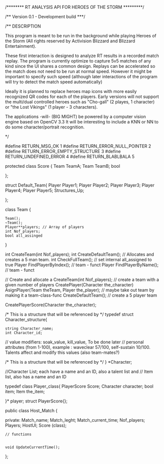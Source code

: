 /******** RT ANALYSIS API FOR HEROES OF THE STORM *********/

/** Version 0.1 - Development build	***/

/** DESCRIPTION

This program is meant to be run in the background while playing Heroes of the
Storm (All rights reserved by Activision Blizzard and Blizzard Entertainment).

These first interaction is designed to analyze RT results in a recorded match replay.
The program is currently optimize to capture 5v5 matches of any kind since the UI 
shares a common design. Replays can be accelerated so the match does not need to 
be run at normal speed. However it might be important to specify such speed (although
later interactions of the program will try to detect the match speed automatically)

Ideally it is planned to replace heroes map icons with more easily recognized
QR codes for each of the players. Early versions will not support the multi/dual 
controlled heroes such as "Cho-gall" (2 playes, 1 character) or "the Lost Vikings"
(1 player - 3 characters).


The applications -will- (BIG MIGHT) be powered by a computer vision engine based on OpenCV 3.3
It will be interesting to include a KNN or NN to do some character/portrait recognition.


*/

#define RETURN_MSG_OK 1
#define RETURN_ERROR_NULL_POINTER 2
#define RETURN_ERROR_EMPTY_STRUCTURE 3
#define RETURN_UNDEFINED_ERROR 4
#define RETURN_BLABLBALA 5



protected class Score
{
	Team TeamA;
	Team TeamB;
	bool

};

struct Default_Team{
	Player Player1;
	Player Player2;
	Player Player3;
	Player Player4;
	Player Player5;
	Structures_Up;

};

class Team {

	Team();
	~Team();
	Player**players; // Array of players
	int Nof_players;
	bool all_assinged
}

int CreateTeam(int Nof_players);
int CreateDefaultTeam();  // Allocates and creates a 5 man team.
int CheckFullTeam(); // set internal all_assigned to true
Player FindPlayerByIndex();  // team - funct
Player FindPlayerByName();   // team - funct

// Create and allocate a
CreateTeam(int Nof_players);  // create a team with a given number of players
CreatePlayer(Character the_character)
AsignPlayer(Team theTeam, Player the_player);  // maybe take out team by making it a team-class-func
CreateDefaultTeam();  // create a 5 player team


CreatePlayerScore(Character the_character);



/* This is a structure that will be referenced by */
typedef struct Character_structure{

	string Character_name;
	int Character_id;

// value modifiers: soak_value, kill_value, To be done later
// personal attributes (from 1-100), example : waveclear 57/100, self-sustain 10/100. Talents affect and modify this values (also team-mates?)


/* This is a structure that will be referenced by */
} *Character;

//Character List; each have a name and an ID, also a talent list and 
// Item list, also has a name and an ID


typedef class Player_class{
	PlayerScore Score;
	Character character;
	bool item;
	Item the_item;

}* player;
struct PlayerScore{};

public class Host_Match 
{

private:
	Match_name;
	Match_leght;
	Match_current_time;
	Nof_players;
	Players;
	HostUI;
    Score (class);

	// functions


	void UpdateCurrentTime();

};
